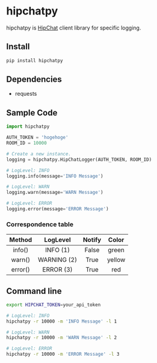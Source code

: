 # hipchatpy

hipchatpy is [HipChat](https://www.hipchat.com) client library for specific logging.

## Install

```python
pip install hipchatpy
```

## Dependencies

- requests

## Sample Code

```python
import hipchatpy

AUTH_TOKEN = 'hogehoge'
ROOM_ID = 10000

# Create a new instance.
logging = hipchatpy.HipChatLogger(AUTH_TOKEN, ROOM_ID)

# LogLevel: INFO
logging.info(message='INFO Message')

# LogLevel: WARN
logging.warn(message='WARN Message')

# LogLevel: ERROR
logging.error(message='ERROR Message')
```

### Correspondence table

Method | LogLevel | Notify | Color
:----: | :------: | :----: | :----:
info() | INFO (1) | False | green
warn() | WARNING (2) | True | yellow
error() | ERROR (3) | True | red

## Command line

```sh
export HIPCHAT_TOKEN=your_api_token

# LogLevel: INFO
hipchatpy -r 10000 -m 'INFO Message' -l 1

# LogLevel: WARN
hipchatpy -r 10000 -m 'WARN Message' -l 2

# LogLevel: ERROR
hipchatpy -r 10000 -m 'ERROR Message' -l 3
```
